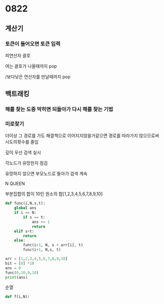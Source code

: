 # 0822

## 계산기

### 토큰이 들어오면 토큰 입력

피연산자 괄호 

여는  괄호가  나올때까지 pop

/보다낮은 연산자를 만날때까지 pop

## 백트래킹

### 해를 찾는 도중 막히면 되돌아가 다시 해를 찾는 기법

### 미로찾기

더이상 그 경로를 가도 해결책으로 이어지지않을거같으면 경로를 따라가지 않으므로써 시도의횟수를 줄임

깊이 우선 검색 실시

각노드가 유망한지 점검

유망하지 않으면 부모노드로 돌아가 검색 계속

N QUEEN

부분집합의 합이 10인 원소의 합[1,2,3,4,5,6,7,8,9,10]

```python
def func(i,N,s,t):
    global ans
    if i == N:
        if s == t:
            ans += 1
            return
    elif s>t:
        return
    else:
        func(i+1, N, s + arr[i], t)
        func(i+1, N,s, t)

arr = [1,2,3,4,5,6,7,8,9,10]
bit = [0] *10
ans = 0
func(0,10,0,10)
print(ans)
```

순열

```python
def f(i,N):
```
